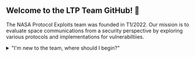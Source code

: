 ## Welcome to the LTP Team GitHub! 👋

The NASA Protocol Exploits team was founded in T1/2022. Our mission is to evaluate space communications from a security perspective by exploring various protocols and implementations for vulnerabiltiies. 

<details>

<summary>"I'm new to the team, where should I begin?"</summary>

<br>
  <b>Firstly, Welcome to the team! We highly recommend completeing the following tasks before your first meeting!</b>
<br>
<ul>
<li>Reading the handbook its full of all sorts of helpful information found here!</li>
<li>Taking a look at the avaiable learning resources found here!</li>
<li>Learning how to setup and use virtual enviorment found here!</li>
<li>Familiarizing yourself with the contribution guide found here!</li>
</details>

